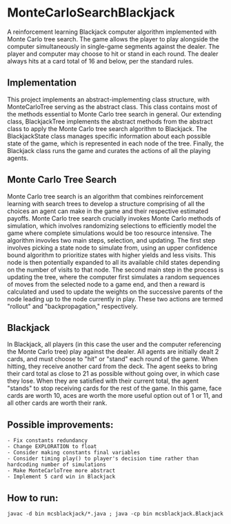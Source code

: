 # MonteCarloSearchBlackjack
A reinforcement learning Blackjack computer algorithm implemented with Monte Carlo tree search. The game allows the player to play alongside the computer simultaneously in single-game segments against the dealer. The player and computer may choose to hit or stand in each round. The dealer always hits at a card total of 16 and below, per the standard rules.
## Implementation
This project implements an abstract-implementing class structure, with MonteCarloTree serving as the abstract class. This class contains most of the methods essential to Monte Carlo tree search in general. Our extending class, BlackjackTree implements the abstract methods from the abstract class to apply the Monte Carlo tree search algorithm to Blackjack. The BlackjackState class manages specific information about each possible state of the game, which is represented in each node of the tree. Finally, the Blackjack class runs the game and curates the actions of all the playing agents.
## Monte Carlo Tree Search
Monte Carlo tree search is an algorithm that combines reinforcement learning with search trees to develop a structure comprising of all the choices an agent can make in the game and their respective estimated payoffs. Monte Carlo tree search crucially invokes Monte Carlo methods of simulation, which involves randomizing selections to efficiently model the game where complete simulations would be too resource intensive. The algorithm invovles two main steps, selection, and updating. The first step involves picking a state node to simulate from, using an upper confidence bound algorithm to prioritize states with higher yields and less visits. This node is then potentially expanded to all its available child states depending on the number of visits to that node. The second main step in the process is updating the tree, where the computer first simulates a random sequences of moves from the selected node to a game end, and then a reward is calculated and used to update the weights on the successive parents of the node leading up to the node currently in play. These two actions are termed "rollout" and "backpropagation," respectively.
## Blackjack
In Blackjack, all players (in this case the user and the computer referencing the Monte Carlo tree) play against the dealer. All agents are initially dealt 2 cards, and must choose to "hit" or "stand" each round of the game. When hitting, they receive another card from the deck. The agent seeks to bring their card total as close to 21 as possible without going over, in which case they lose. When they are satisfied with their current total, the agent "stands" to stop receiving cards for the rest of the game. In this game, face cards are worth 10, aces are worth the more useful option out of 1 or 11, and all other cards are worth their rank.
## Possible improvements:
	- Fix constants redundancy
	- Change EXPLORATION to float
	- Consider making constants final variables
	- Consider timing play() to player's decision time rather than hardcoding number of simulations
	- Make MonteCarloTree more abstract
	- Implement 5 card win in Blackjack
## How to run:
```
javac -d bin mcsblackjack/*.java ; java -cp bin mcsblackjack.Blackjack
```